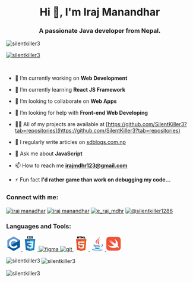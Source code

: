 <h1 align="center">Hi 👋, I'm Iraj Manandhar</h1>
<h3 align="center">A passionate Java developer from Nepal.</h3>

<p align="left"> <img src="https://komarev.com/ghpvc/?username=silentkiller3&label=Profile%20views&color=0e75b6&style=flat" alt="silentkiller3" /> </p>

<p align="left"> <a href="https://github.com/ryo-ma/github-profile-trophy"><img src="https://github-profile-trophy.vercel.app/?username=silentkiller3" alt="silentkiller3" /></a> </p>

<p align="left"> <a href="https://twitter.com/" target="blank"><img src="https://img.shields.io/twitter/follow/?logo=twitter&style=for-the-badge" alt="" /></a> </p>

- 🔭 I’m currently working on **Web Development**

- 🌱 I’m currently learning **React JS Framework**

- 👯 I’m looking to collaborate on **Web Apps**

- 🤝 I’m looking for help with **Front-end Web Developing**

- 👨‍💻 All of my projects are available at [https://github.com/SilentKiller3?tab=repositories](https://github.com/SilentKiller3?tab=repositories)

- 📝 I regularly write articles on [sdblogs.com.np](sdblogs.com.np)

- 💬 Ask me about **JavaScript**

- 📫 How to reach me **irajmdhr123@gmail.com**

- ⚡ Fun fact **I'd rather game than work on debugging my code...**

<h3 align="left">Connect with me:</h3>
<p align="left">
<a href="https://linkedin.com/in/iraj manadhar" target="blank"><img align="center" src="https://raw.githubusercontent.com/rahuldkjain/github-profile-readme-generator/master/src/images/icons/Social/linked-in-alt.svg" alt="iraj manadhar" height="30" width="40" /></a>
<a href="https://fb.com/iraj manandhar" target="blank"><img align="center" src="https://raw.githubusercontent.com/rahuldkjain/github-profile-readme-generator/master/src/images/icons/Social/facebook.svg" alt="iraj manandhar" height="30" width="40" /></a>
<a href="https://instagram.com/e_raj_mdhr" target="blank"><img align="center" src="https://raw.githubusercontent.com/rahuldkjain/github-profile-readme-generator/master/src/images/icons/Social/instagram.svg" alt="e_raj_mdhr" height="30" width="40" /></a>
<a href="https://www.youtube.com/c/@silentkiller1286" target="blank"><img align="center" src="https://raw.githubusercontent.com/rahuldkjain/github-profile-readme-generator/master/src/images/icons/Social/youtube.svg" alt="@silentkiller1286" height="30" width="40" /></a>
</p>

<h3 align="left">Languages and Tools:</h3>
<p align="left"> <a href="https://www.cprogramming.com/" target="_blank" rel="noreferrer"> <img src="https://raw.githubusercontent.com/devicons/devicon/master/icons/c/c-original.svg" alt="c" width="40" height="40"/> </a> <a href="https://www.w3schools.com/css/" target="_blank" rel="noreferrer"> <img src="https://raw.githubusercontent.com/devicons/devicon/master/icons/css3/css3-original-wordmark.svg" alt="css3" width="40" height="40"/> </a> <a href="https://www.figma.com/" target="_blank" rel="noreferrer"> <img src="https://www.vectorlogo.zone/logos/figma/figma-icon.svg" alt="figma" width="40" height="40"/> </a> <a href="https://git-scm.com/" target="_blank" rel="noreferrer"> <img src="https://www.vectorlogo.zone/logos/git-scm/git-scm-icon.svg" alt="git" width="40" height="40"/> </a> <a href="https://www.w3.org/html/" target="_blank" rel="noreferrer"> <img src="https://raw.githubusercontent.com/devicons/devicon/master/icons/html5/html5-original-wordmark.svg" alt="html5" width="40" height="40"/> </a> <a href="https://www.java.com" target="_blank" rel="noreferrer"> <img src="https://raw.githubusercontent.com/devicons/devicon/master/icons/java/java-original.svg" alt="java" width="40" height="40"/> </a> <a href="https://developer.apple.com/swift/" target="_blank" rel="noreferrer"> <img src="https://raw.githubusercontent.com/devicons/devicon/master/icons/swift/swift-original.svg" alt="swift" width="40" height="40"/> </a> </p>

<p><img align="left" src="https://github-readme-stats.vercel.app/api/top-langs?username=silentkiller3&show_icons=true&locale=en&layout=compact" alt="silentkiller3" /></p>

<p>&nbsp;<img align="center" src="https://github-readme-stats.vercel.app/api?username=silentkiller3&show_icons=true&locale=en" alt="silentkiller3" /></p>

<p><img align="center" src="https://github-readme-streak-stats.herokuapp.com/?user=silentkiller3&" alt="silentkiller3" /></p>
